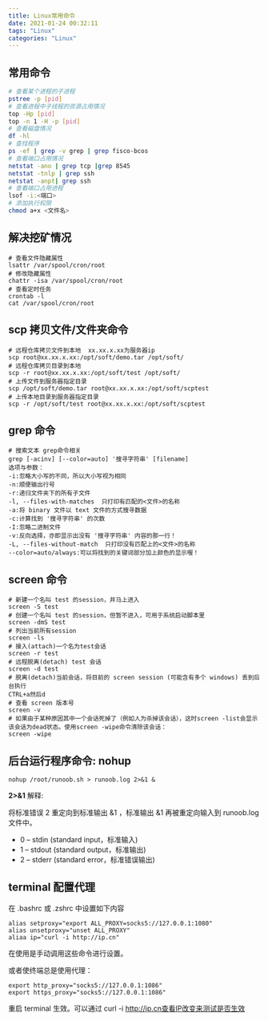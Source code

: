 ```yaml
---
title: Linux常用命令
date: 2021-01-24 00:32:11
tags: "Linux"
categories: "Linux"
---
```


## 常用命令

```bash
# 查看某个进程的子进程
pstree -p [pid]
# 查看进程中子线程的资源占用情况
top -Hp [pid]
top -n 1 -H -p [pid]
# 查看磁盘情况
df -hl
# 查找程序
ps -ef | grep -v grep | grep fisco-bcos
# 查看端口占用情况
netstat -ano | grep tcp |grep 8545
netstat -tnlp | grep ssh
netstat -anpt| grep ssh
# 查看端口占用进程
lsof -i:<端口>
# 添加执行权限
chmod a+x <文件名>
```

<!--more-->

## 解决挖矿情况

```shell
# 查看文件隐藏属性
lsattr /var/spool/cron/root
# 修改隐藏属性
chattr -isa /var/spool/cron/root
# 查看定时任务
crontab -l
cat /var/spool/cron/root
```
## scp 拷贝文件/文件夹命令

```shell
# 远程仓库拷贝文件到本地  xx.xx.x.xx为服务器ip
scp root@xx.xx.x.xx:/opt/soft/demo.tar /opt/soft/
# 远程仓库拷贝目录到本地
scp -r root@xx.xx.x.xx:/opt/soft/test /opt/soft/
# 上传文件到服务器指定目录
scp /opt/soft/demo.tar root@xx.xx.x.xx:/opt/soft/scptest
# 上传本地目录到服务器指定目录
scp -r /opt/soft/test root@xx.xx.x.xx:/opt/soft/scptest
```

## grep 命令

```shell
# 搜索文本 grep命令相关
grep [-acinv] [--color=auto] '搜寻字符串' [filename]
选项与参数：
-i:忽略大小写的不同，所以大小写视为相同
-n:顺便输出行号
-r:递归文件夹下的所有子文件
-l, --files-with-matches  只打印有匹配的<文件>的名称
-a:将 binary 文件以 text 文件的方式搜寻数据
-c:计算找到 '搜寻字符串' 的次数
-I:忽略二进制文件
-v:反向选择，亦即显示出没有 '搜寻字符串' 内容的那一行！
-L, --files-without-match  只打印没有匹配上的<文件>的名称
--color=auto/always:可以将找到的关键词部分加上颜色的显示喔！
```

## screen 命令

```shell
# 新建一个名叫 test 的session，并马上进入
screen -S test
# 创建一个名叫 test 的session，但暂不进入，可用于系统启动脚本里
screen -dmS test
# 列出当前所有session
screen -ls
# 接入(attach)一个名为test会话
screen -r test
# 远程脱离(detach) test 会话
screen -d test
# 脱离(detach)当前会话，将目前的 screen session (可能含有多个 windows) 丢到后台执行
CTRL+a然后d
# 查看 screen 版本号
screen -v
# 如果由于某种原因其中一个会话死掉了（例如人为杀掉该会话），这时screen -list会显示该会话为dead状态。使用screen -wipe命令清除该会话：
screen -wipe
```

## 后台运行程序命令: nohup

```shell
nohup /root/runoob.sh > runoob.log 2>&1 &
```

**2>&1** 解释:

将标准错误 2 重定向到标准输出 &1 ，标准输出 &1 再被重定向输入到 runoob.log 文件中。

- 0 – stdin (standard input，标准输入)
- 1 – stdout (standard output，标准输出)
- 2 – stderr (standard error，标准错误输出)

## terminal 配置代理

在 .bashrc 或 .zshrc 中设置如下内容

```
alias setproxy="export ALL_PROXY=socks5://127.0.0.1:1080"
alias unsetproxy="unset ALL_PROXY"
aliaa ip="curl -i http://ip.cn"
```

在使用是手动调用这些命令进行设置。

或者使终端总是使用代理：

```
export http_proxy="socks5://127.0.0.1:1086"
export https_proxy="socks5://127.0.0.1:1086"
```

重启 terminal 生效。可以通过 curl -i http://ip.cn查看IP改变来测试是否生效
